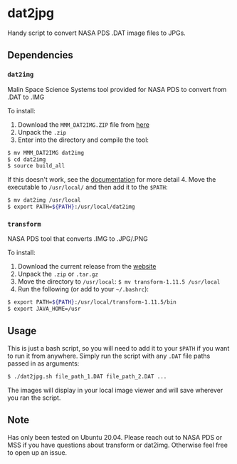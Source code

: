 # dat2jpg

Handy script to convert NASA PDS .DAT image files to JPGs.

## Dependencies

### `dat2img`

Malin Space Science Systems tool provided for NASA PDS to convert from .DAT to .IMG

To install:

1. Download the `MMM_DAT2IMG.ZIP` file from [here](https://pds-imaging.jpl.nasa.gov/data/msl/MSLMHL_0013/SOFTWARE/SRC/)
2. Unpack the `.zip`
3. Enter into the directory and compile the tool:
```bash
$ mv MMM_DAT2IMG dat2img
$ cd dat2img
$ source build_all
```
If this doesn't work, see the [documentation](https://pds-imaging.jpl.nasa.gov/data/msl/MSLMHL_0013/SOFTWARE/DOC/MMM_DAT2IMG.TXT) for more detail
4. Move the executable to `/usr/local/` and then add it to the `$PATH`:
```bash
$ mv dat2img /usr/local
$ export PATH=${PATH}:/usr/local/dat2img
```

### `transform`

NASA PDS tool that converts .IMG to .JPG/.PNG

To install:

1. Download the current release from the [website](https://nasa-pds.github.io/transform/install/index.html)
2. Unpack the `.zip` or `.tar.gz`
3. Move the directory to `/usr/local`: `$ mv transform-1.11.5 /usr/local`
4. Run the following (or add to your `~/.bashrc`):
```bash
$ export PATH=${PATH}:/usr/local/transform-1.11.5/bin
$ export JAVA_HOME=/usr
```

## Usage

This is just a bash script, so you will need to add it to your `$PATH` if you want to run it from anywhere. Simply run the script with any `.DAT` file paths passed in as arguments:

```bash
$ ./dat2jpg.sh file_path_1.DAT file_path_2.DAT ...
```

The images will display in your local image viewer and will save wherever you ran the script.

## Note

Has only been tested on Ubuntu 20.04. Please reach out to NASA PDS or MSS if you have questions about transform or dat2img. Otherwise feel free to open up an issue.
